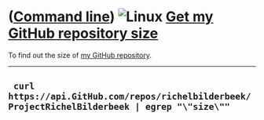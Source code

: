 














([Command line](Cl.htm)) ![Linux](PicLinux.png) [Get my GitHub repository size](ClGetGitHubRepositorySize.htm)
==============================================================================================================



To find out the size of [my GitHub
repository](https://GitHub.com/richelbilderbeek/ProjectRichelBilderbeek.git).











  --------------------------------------------------------------------------------------------------
  ` curl https://api.GitHub.com/repos/richelbilderbeek/ProjectRichelBilderbeek | egrep "\"size\""`
  --------------------------------------------------------------------------------------------------



















